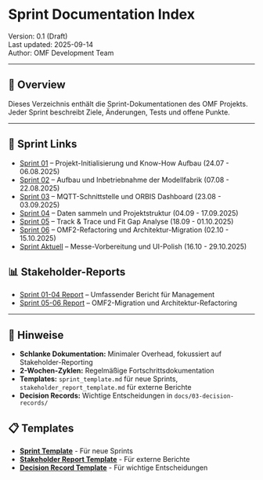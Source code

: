 # Sprint Documentation Index

Version: 0.1 (Draft)  
Last updated: 2025-09-14  
Author: OMF Development Team  

---

## 📑 Overview
Dieses Verzeichnis enthält die Sprint-Dokumentationen des OMF Projekts.  
Jeder Sprint beschreibt Ziele, Änderungen, Tests und offene Punkte.

---

## 🔗 Sprint Links
- [Sprint 01](sprint_01.md) – Projekt-Initialisierung und Know-How Aufbau (24.07 - 06.08.2025)
- [Sprint 02](sprint_02.md) – Aufbau und Inbetriebnahme der Modellfabrik (07.08 - 22.08.2025)
- [Sprint 03](sprint_03.md) – MQTT-Schnittstelle und ORBIS Dashboard (23.08 - 03.09.2025)
- [Sprint 04](sprint_04.md) – Daten sammeln und Projektstruktur (04.09 - 17.09.2025)
- [Sprint 05](sprint_05.md) – Track & Trace und Fit Gap Analyse (18.09 - 01.10.2025)
- [Sprint 06](sprint_06.md) – OMF2-Refactoring und Architektur-Migration (02.10 - 15.10.2025)
- [Sprint Aktuell](sprint_aktuell.md) – Messe-Vorbereitung und UI-Polish (16.10 - 29.10.2025)

## 📊 Stakeholder-Reports
- [Sprint 01-04 Report](stakeholder_report_sprints_01-04.md) – Umfassender Bericht für Management
- [Sprint 05-06 Report](stakeholder_report_sprints_05-06.md) – OMF2-Migration und Architektur-Refactoring

---

## 📌 Hinweise
- **Schlanke Dokumentation:** Minimaler Overhead, fokussiert auf Stakeholder-Reporting
- **2-Wochen-Zyklen:** Regelmäßige Fortschrittsdokumentation
- **Templates:** `sprint_template.md` für neue Sprints, `stakeholder_report_template.md` für externe Berichte
- **Decision Records:** Wichtige Entscheidungen in `docs/03-decision-records/`

## 📋 Templates
- **[Sprint Template](sprint_template.md)** - Für neue Sprints
- **[Stakeholder Report Template](stakeholder_report_template.md)** - Für externe Berichte
- **[Decision Record Template](../03-decision-records/decision_template.md)** - Für wichtige Entscheidungen
